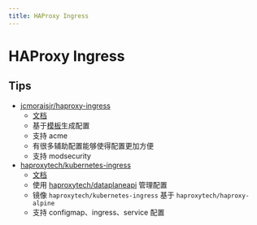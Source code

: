 ```yaml
---
title: HAProxy Ingress
---
```


# HAProxy Ingress

## Tips

- [jcmoraisjr/haproxy-ingress](https://github.com/jcmoraisjr/haproxy-ingress)
  - [文档](https://haproxy-ingress.github.io/docs/)
  - 基于[模板](https://github.com/jcmoraisjr/haproxy-ingress/blob/master/rootfs/etc/haproxy/template/haproxy.tmpl)生成配置
  - 支持 acme
  - 有很多辅助配置能够使得配置更加方便
  - 支持 modsecurity
- [haproxytech/kubernetes-ingress](https://github.com/haproxytech/kubernetes-ingress)
  - [文档](https://github.com/haproxytech/kubernetes-ingress/tree/master/documentation)
  - 使用 [haproxytech/dataplaneapi](https://github.com/haproxytech/dataplaneapi) 管理配置
  - 镜像 `haproxytech/kubernetes-ingress` 基于 `haproxytech/haproxy-alpine`
  - 支持 configmap、ingress、service 配置
